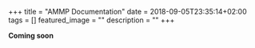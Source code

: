 +++
title =  "AMMP Documentation"
date = 2018-09-05T23:35:14+02:00
tags = []
featured_image = ""
description = ""
+++

**Coming soon**